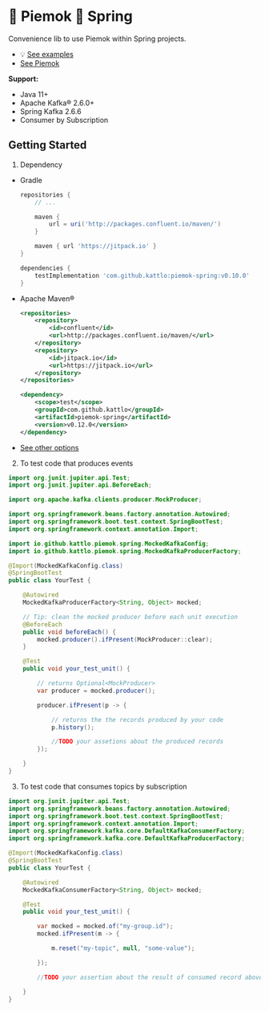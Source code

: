 # 🥧 Piemok 🥬 Spring

Convenience lib to use Piemok within Spring projects.

- 💡 [See examples](./examples)
- [See Piemok](https://github.com/kattlo/piemok)

__Support:__

- Java 11+
- Apache Kafka® 2.6.0+
- Spring Kafka 2.6.6
- Consumer by Subscription

## Getting Started

1. Dependency

  - Gradle
    ```groovy
    repositories {
        // ...

        maven {
            url = uri('http://packages.confluent.io/maven/')
        }

        maven { url 'https://jitpack.io' }
    }

    dependencies {
	    testImplementation 'com.github.kattlo:piemok-spring:v0.10.0'
	}

    ```

  - Apache Maven®
    ```xml
    <repositories>
		<repository>
		    <id>confluent</id>
		    <url>http://packages.confluent.io/maven/</url>
		</repository>
		<repository>
		    <id>jitpack.io</id>
		    <url>https://jitpack.io</url>
		</repository>
	</repositories>

	<dependency>
        <scope>test</scope>
	    <groupId>com.github.kattlo</groupId>
	    <artifactId>piemok-spring</artifactId>
	    <version>v0.12.0</version>
	</dependency>
    ```

  - [See other options](https://jitpack.io/#kattlo/piemok-spring)

2. To test code that produces events
```java
import org.junit.jupiter.api.Test;
import org.junit.jupiter.api.BeforeEach;

import org.apache.kafka.clients.producer.MockProducer;

import org.springframework.beans.factory.annotation.Autowired;
import org.springframework.boot.test.context.SpringBootTest;
import org.springframework.context.annotation.Import;

import io.github.kattlo.piemok.spring.MockedKafkaConfig;
import io.github.kattlo.piemok.spring.MockedKafkaProducerFactory;

@Import(MockedKafkaConfig.class)
@SpringBootTest
public class YourTest {

    @Autowired
    MockedKafkaProducerFactory<String, Object> mocked;

    // Tip: clean the mocked producer before each unit execution
    @BeforeEach
    public void beforeEach() {
        mocked.producer().ifPresent(MockProducer::clear);
    }

    @Test
    public void your_test_unit() {

        // returns Optional<MockProducer>
        var producer = mocked.producer();

        producer.ifPresent(p -> {

            // returns the the records produced by your code
            p.history();

            //TODO your assetions about the produced records
        });

    }
}

```

3. To test code that consumes topics by subscription
```java
import org.junit.jupiter.api.Test;
import org.springframework.beans.factory.annotation.Autowired;
import org.springframework.boot.test.context.SpringBootTest;
import org.springframework.context.annotation.Import;
import org.springframework.kafka.core.DefaultKafkaConsumerFactory;
import org.springframework.kafka.core.DefaultKafkaProducerFactory;

@Import(MockedKafkaConfig.class)
@SpringBootTest
public class YourTest {

    @Autowired
    MockedKafkaConsumerFactory<String, Object> mocked;

    @Test
    public void your_test_unit() {

        var mocked = mocked.of("my-group.id");
        mocked.ifPresent(m -> {

            m.reset("my-topic", null, "some-value");

        });

        //TODO your assertion about the result of consumed record above

    }
}
```
